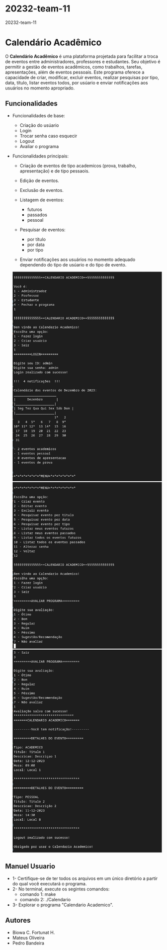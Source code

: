# 20232-team-11
20232-team-11

# Calendário Acadêmico

O **Calendário Acadêmico** é uma plataforma projetada para facilitar a troca de eventos entre administradores, professores e estudantes. Seu objetivo é permitir a gestão de eventos acadêmicos, como trabalhos, tarefas, apresentações, além de eventos pessoais. Este programa oferece a capacidade de criar, modificar, excluir eventos, realizar pesquisas por tipo, data, título, listar eventos todos, por usúario e enviar notificações aos usuários no momento apropriado.

## Funcionalidades
   * Funcionalidades de base:
     - Criação do usúario
     - Login
     - Trocar senha caso esquecir
     - Logout
     - Avaliar o programa

   * Funcionalidades principais:
     - Criação de eventos de tipo academicos (prova, trabalho, apresentação) e de tipo pessaois.
     - Edição de eventos.
     - Exclusão de eventos.
     - Listagem de eventos:
        * futuros
        * passados
        * pessoal

     - Pesquisar de eventos:
        * por título
        * por data
        * por tipo

     - Enviar notificações aos usuários no momento adequado dependendo do tipo de usúario e do tipo de evento.

     ![Alt text](Interface1.png)
     ![Alt text](Interface2.png)
     ![Alt text](Interface3.png)


## Manuel Usuario
 * 1- Certifique-se de ter todos os arquivos em um único diretório a partir do qual você executará o programa.
 * 2- No terminal, execute os segintes comandos:
      - comando 1: make
      - comando 2: ./Calendario
 * 3- Explorar o programa "Calendario Academico".


## Autores
 * Biowa C. Fortunat H.
 * Mateus Oliveira
 * Pedro Bandeira

#####